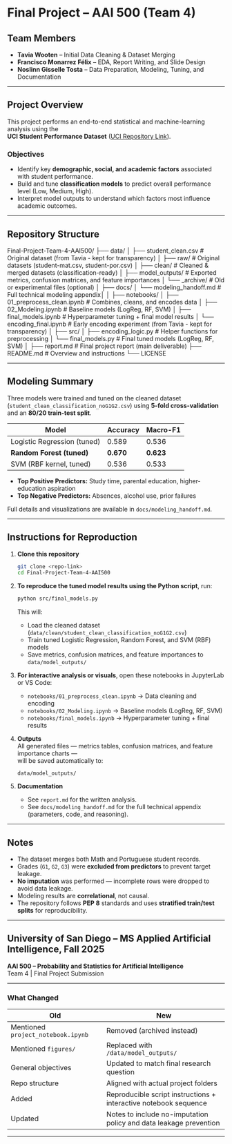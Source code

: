 # Final Project – AAI 500 (Team 4)

## Team Members
- **Tavia Wooten** – Initial Data Cleaning & Dataset Merging  
- **Francisco Monarrez Félix** – EDA, Report Writing, and Slide Design  
- **Noslinn Gisselle Tosta** – Data Preparation, Modeling, Tuning, and Documentation  

---

## Project Overview
This project performs an end-to-end statistical and machine-learning analysis using the  
**UCI Student Performance Dataset** ([UCI Repository Link](https://archive.ics.uci.edu/dataset/320/student+performance)).

### Objectives
- Identify key **demographic, social, and academic factors** associated with student performance.  
- Build and tune **classification models** to predict overall performance level (Low, Medium, High).  
- Interpret model outputs to understand which factors most influence academic outcomes.

---

## Repository Structure

Final-Project-Team-4-AAI500/
├── data/
│   ├── student_clean.csv   # Original dataset (from Tavia - kept for transparency)
│   ├── raw/                # Original datasets (student-mat.csv, student-por.csv)
│   ├── clean/              # Cleaned & merged datasets (classification-ready)
│   ├── model_outputs/      # Exported metrics, confusion matrices, and feature importances
│   └── _archive/           # Old or experimental files (optional)
│
├── docs/
│   └── modeling_handoff.md         # Full technical modeling appendix│
│
├── notebooks/
│   ├── 01_preprocess_clean.ipynb   # Combines, cleans, and encodes data
│   ├── 02_Modeling.ipynb           # Baseline models (LogReg, RF, SVM)
│   ├── final_models.ipynb          # Hyperparameter tuning + final model results
│   └── encoding_final.ipynb        # Early encoding experiment (from Tavia - kept for transparency)
│
├── src/
│   ├── encoding_logic.py           # Helper functions for preprocessing
│   └── final_models.py             # Final tuned models (LogReg, RF, SVM)
│
├── report.md                       # Final project report (main deliverable)
├── README.md                       # Overview and instructions
└── LICENSE

---

## Modeling Summary
Three models were trained and tuned on the cleaned dataset (`student_clean_classification_noG1G2.csv`)
using **5-fold cross-validation** and an **80/20 train-test split**.

| Model | Accuracy | Macro-F1 |
|--------|-----------|-----------|
| Logistic Regression (tuned) | 0.589 | 0.536 |
| **Random Forest (tuned)** | **0.670** | **0.623** |
| SVM (RBF kernel, tuned) | 0.536 | 0.533 |

- **Top Positive Predictors:** Study time, parental education, higher-education aspiration  
- **Top Negative Predictors:** Absences, alcohol use, prior failures  

Full details and visualizations are available in `docs/modeling_handoff.md`.

---


## Instructions for Reproduction
1. **Clone this repository**  
   ```bash
   git clone <repo-link>
   cd Final-Project-Team-4-AAI500
   ```

2. **To reproduce the tuned model results using the Python script**, run:  
   ```bash
   python src/final_models.py
   ```
   This will:
   - Load the cleaned dataset (`data/clean/student_clean_classification_noG1G2.csv`)
   - Train tuned Logistic Regression, Random Forest, and SVM (RBF) models
   - Save metrics, confusion matrices, and feature importances to `data/model_outputs/`

3. **For interactive analysis or visuals**, open these notebooks in JupyterLab or VS Code:  
   - `notebooks/01_preprocess_clean.ipynb` → Data cleaning and encoding  
   - `notebooks/02_Modeling.ipynb` → Baseline models (LogReg, RF, SVM)  
   - `notebooks/final_models.ipynb` → Hyperparameter tuning + final results  

4. **Outputs**  
   All generated files — metrics tables, confusion matrices, and feature importance charts —  
   will be saved automatically to:  
   ```
   data/model_outputs/
   ```

5. **Documentation**  
   - See `report.md` for the written analysis.  
   - See `docs/modeling_handoff.md` for the full technical appendix (parameters, code, and reasoning).  

---

## Notes

- The dataset merges both Math and Portuguese student records.  
- Grades (`G1`, `G2`, `G3`) were **excluded from predictors** to prevent target leakage.  
- **No imputation** was performed — incomplete rows were dropped to avoid data leakage.  
- Modeling results are **correlational**, not causal.  
- The repository follows **PEP 8** standards and uses **stratified train/test splits** for reproducibility.  

---

## University of San Diego – MS Applied Artificial Intelligence, Fall 2025
**AAI 500 – Probability and Statistics for Artificial Intelligence**  
Team 4 | Final Project Submission  

---

### What Changed
| Old | New |
|------|------|
| Mentioned `project_notebook.ipynb` | Removed (archived instead) |
| Mentioned `figures/` | Replaced with `/data/model_outputs/` |
| General objectives | Updated to match final research question |
| Repo structure | Aligned with actual project folders |
| Added | Reproducible script instructions + interactive notebook sequence |
| Updated | Notes to include no-imputation policy and data leakage prevention |

---
